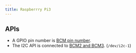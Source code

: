 ```yaml
---
title: Raspberrry Pi3
---
```


APIs
----

- A GPIO pin number is [BCM pin number](https://pinout.xyz).
- The I2C API is connected to [BCM2 and BCM3](https://pinout.xyz/pinout/pin3_gpio2). (`/dev/i2c-1`)
